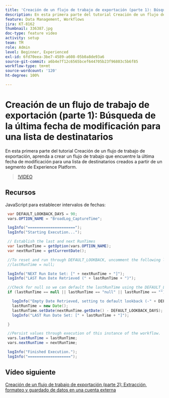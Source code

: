 ```yaml
---
title: 'Creación de un flujo de trabajo de exportación (parte 1): Búsqueda de la última fecha de modificación para una lista de destinatarios'
description: En esta primera parte del tutorial Creación de un flujo de trabajo de exportación, aprenda a crear un flujo de trabajo que encuentre la última fecha de modificación para una lista de destinatarios creados a partir de un segmento de Experience Platform.
feature: Data Management, Workflows
jira: KT-8162
thumbnail: 336387.jpg
doc-type: feature video
activity: setup
team: TM
role: Admin
level: Beginner, Experienced
exl-id: 6fd70eea-3be7-4589-a608-05b0a8de93a6
source-git-commit: a6b4e7f12c6565bcef644705b23f96803c5b6f85
workflow-type: tm+mt
source-wordcount: '120'
ht-degree: 100%

---
```


# Creación de un flujo de trabajo de exportación (parte 1): Búsqueda de la última fecha de modificación para una lista de destinatarios

En esta primera parte del tutorial Creación de un flujo de trabajo de exportación, aprenda a crear un flujo de trabajo que encuentre la última fecha de modificación para una lista de destinatarios creados a partir de un segmento de Experience Platform.

>[!VIDEO](https://video.tv.adobe.com/v/336387?quality=12&learn=on)

## Recursos

JavaScript para establecer intervalos de fechas:

```java
 var DEFAULT_LOOKBACK_DAYS = 90;
 vars.OPTION_NAME = "BroadLog_CaptureTime";

 logInfo("=====================");
 logInfo("Starting Execution...");

 // Establish the last and next RunTimes
 var lastRunTime = getOption(vars.OPTION_NAME);
 var nextRunTime = getCurrentDate();

 //To reset and run through DEFAULT_LOOKBACK, uncomment the following line.
 //lastRunTime = null;

 logInfo("NEXT Run Date Set: [" + nextRunTime + "]");
 logInfo("LAST Run Date Retrieved (" + lastRunTime + ")");

 //Check for null so we can default the lastRunTime using the DEFAULT_LOOKBACK 
 if (lastRunTime == null || lastRunTime == "null" || lastRunTime == "") {

   logInfo("Empty Date Retrieved, setting to default lookback (-" + DEFAULT_LOOKBACK_DAYS + " days)");
   lastRunTime = new Date();
   lastRunTime.setDate(nextRunTime.getDate() - DEFAULT_LOOKBACK_DAYS);
   logInfo("LAST Run Date Set: [" + lastRunTime + "]");

 } 

 //Persist values through execution of this instance of the workflow.
 vars.lastRunTime = lastRunTime;
 vars.nextRunTime = nextRunTime;

 logInfo("Finished Execution.");
 logInfo("===================");
```

## Vídeo siguiente

[Creación de un flujo de trabajo de exportación (parte 2): Extracción, formateo y guardado de datos en una cuenta externa](extract-format-save-data-to-external-account.md)
